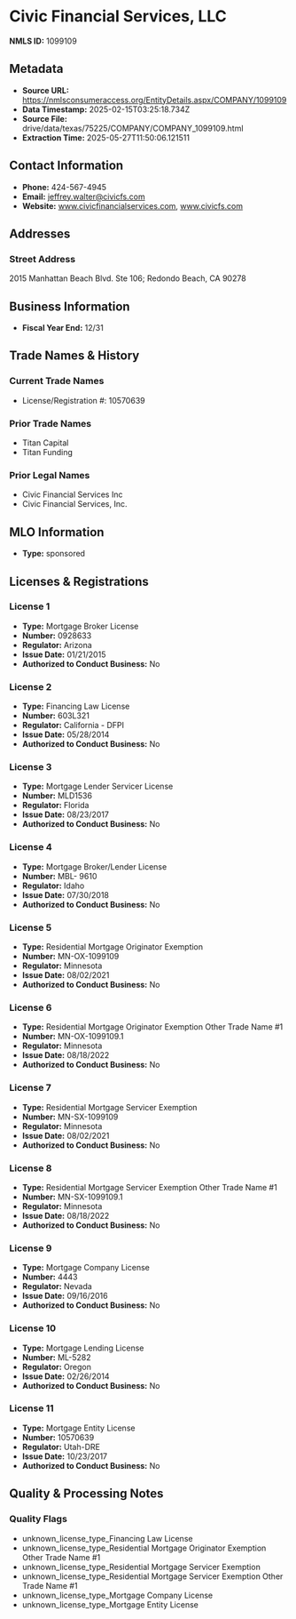 # Civic Financial Services, LLC

**NMLS ID:** 1099109

## Metadata
- **Source URL:** https://nmlsconsumeraccess.org/EntityDetails.aspx/COMPANY/1099109
- **Data Timestamp:** 2025-02-15T03:25:18.734Z
- **Source File:** drive/data/texas/75225/COMPANY/COMPANY_1099109.html
- **Extraction Time:** 2025-05-27T11:50:06.121511

## Contact Information
- **Phone:** 424-567-4945
- **Email:** jeffrey.walter@civicfs.com
- **Website:** www.civicfinancialservices.com, www.civicfs.com

## Addresses
### Street Address
2015 Manhattan Beach Blvd. Ste 106; Redondo Beach, CA 90278

## Business Information
- **Fiscal Year End:** 12/31

## Trade Names & History
### Current Trade Names
- License/Registration #: 10570639

### Prior Trade Names
- Titan Capital
- Titan Funding

### Prior Legal Names
- Civic Financial Services Inc
- Civic Financial Services, Inc.

## MLO Information
- **Type:** sponsored

## Licenses & Registrations

### License 1
- **Type:** Mortgage Broker License
- **Number:** 0928633
- **Regulator:** Arizona
- **Issue Date:** 01/21/2015
- **Authorized to Conduct Business:** No

### License 2
- **Type:** Financing Law License
- **Number:** 603L321
- **Regulator:** California - DFPI
- **Issue Date:** 05/28/2014
- **Authorized to Conduct Business:** No

### License 3
- **Type:** Mortgage Lender Servicer License
- **Number:** MLD1536
- **Regulator:** Florida
- **Issue Date:** 08/23/2017
- **Authorized to Conduct Business:** No

### License 4
- **Type:** Mortgage Broker/Lender License
- **Number:** MBL- 9610
- **Regulator:** Idaho
- **Issue Date:** 07/30/2018
- **Authorized to Conduct Business:** No

### License 5
- **Type:** Residential Mortgage Originator Exemption
- **Number:** MN-OX-1099109
- **Regulator:** Minnesota
- **Issue Date:** 08/02/2021
- **Authorized to Conduct Business:** No

### License 6
- **Type:** Residential Mortgage Originator Exemption Other Trade Name #1
- **Number:** MN-OX-1099109.1
- **Regulator:** Minnesota
- **Issue Date:** 08/18/2022
- **Authorized to Conduct Business:** No

### License 7
- **Type:** Residential Mortgage Servicer Exemption
- **Number:** MN-SX-1099109
- **Regulator:** Minnesota
- **Issue Date:** 08/02/2021
- **Authorized to Conduct Business:** No

### License 8
- **Type:** Residential Mortgage Servicer Exemption Other Trade Name #1
- **Number:** MN-SX-1099109.1
- **Regulator:** Minnesota
- **Issue Date:** 08/18/2022
- **Authorized to Conduct Business:** No

### License 9
- **Type:** Mortgage Company License
- **Number:** 4443
- **Regulator:** Nevada
- **Issue Date:** 09/16/2016
- **Authorized to Conduct Business:** No

### License 10
- **Type:** Mortgage Lending License
- **Number:** ML-5282
- **Regulator:** Oregon
- **Issue Date:** 02/26/2014
- **Authorized to Conduct Business:** No

### License 11
- **Type:** Mortgage Entity License
- **Number:** 10570639
- **Regulator:** Utah-DRE
- **Issue Date:** 10/23/2017
- **Authorized to Conduct Business:** No

## Quality & Processing Notes
### Quality Flags
- unknown_license_type_Financing Law License
- unknown_license_type_Residential Mortgage Originator Exemption Other Trade Name #1
- unknown_license_type_Residential Mortgage Servicer Exemption
- unknown_license_type_Residential Mortgage Servicer Exemption Other Trade Name #1
- unknown_license_type_Mortgage Company License
- unknown_license_type_Mortgage Entity License
